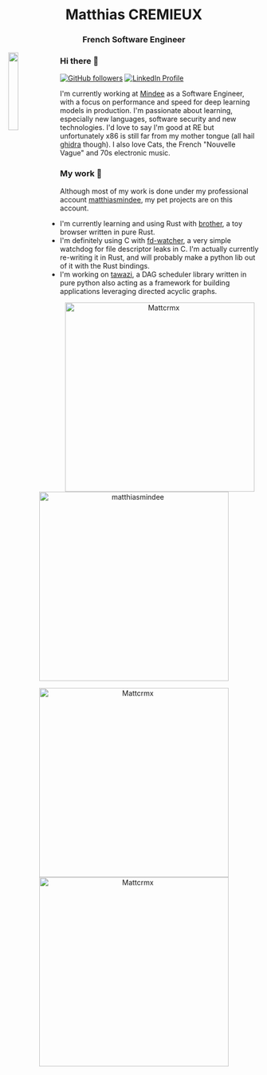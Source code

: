 <h1 align="center">Matthias CREMIEUX</h1>
<h3 align="center">French Software Engineer </h3>
<img align="left" src="https://i.ibb.co/6nMNqXv/image.png" width="20%" height="20%">

### Hi there 👋
[![GitHub followers](https://img.shields.io/github/followers/Mattcrmx?label=Follow&style=social)](https://github.com/Mattcrmx)
[![LinkedIn Profile](https://img.shields.io/badge/linkedin-%230077B5.svg?style=flat&logo=linkedin&logoColor=white)](https://www.linkedin.com/in/matthias-cremieux-4b1222153/)

I'm currently working at [Mindee](https://www.mindee.com/) as a Software Engineer, with a focus on performance and speed for deep learning models in production. I'm passionate about learning, especially new languages, software security and new technologies. I'd love to say I'm good at RE but unfortunately x86 is still far from my mother tongue (all hail [ghidra](https://github.com/NationalSecurityAgency/ghidra) though). I also love Cats, the French "Nouvelle Vague" and 70s electronic music.

### My work 🛀
Although most of my work is done under my professional account [matthiasmindee](https://github.com/matthiasmindee), my pet projects are on this account.

- I'm currently learning and using Rust with [brother](https://github.com/Mattcrmx/brother), a toy browser written in pure Rust.
- I'm definitely using C with [fd-watcher](https://github.com/Mattcrmx/fd-watcher), a very simple watchdog for file descriptor leaks in C. I'm actually currently re-writing it in Rust, and will probably make a python lib out of it with the Rust bindings.
- I'm working on [tawazi](https://github.com/mindee/tawazi), a DAG scheduler library written in pure python also acting as a framework for building applications leveraging directed acyclic graphs.


<p align="center">
<a href="https://github.com/Mattcrmx">
<img align="center" src="https://github-readme-stats.vercel.app/api?username=Mattcrmx&custom_title=My%20Personal%20GitHub%20Stats&include_all_commits=True&count_private=true&show_icons=true&locale=en&theme=dark&layout=compac" width="380" alt="Mattcrmx" />  
</a>
<a href="https://github.com/matthiasmindee">
<img align="center" src="https://github-readme-stats.vercel.app/api?username=matthiasmindee&custom_title=My%20Work%20GitHub%20Stats&include_all_commits=True&count_private=true&show_icons=true&locale=en&theme=dark&layout=compact" width="380" alt="matthiasmindee" />  
</a>
</p>

<p align="center">
<a href="https://github.com/Mattcrmx">
<img align="center" src="https://github-readme-stats.vercel.app/api/top-langs/?username=Mattcrmx&hide=jupyter%20notebook&exclude_repo=MattCrmx.github.io&layout=compact" width="380" alt="Mattcrmx" />
</a>
<a href="https://www.root-me.org/xcrm?lang=fr">
<img align="center" src="https://i.ibb.co/FgcWHQy/badge.png" width="380" alt="Mattcrmx" />
</a>
</p>


